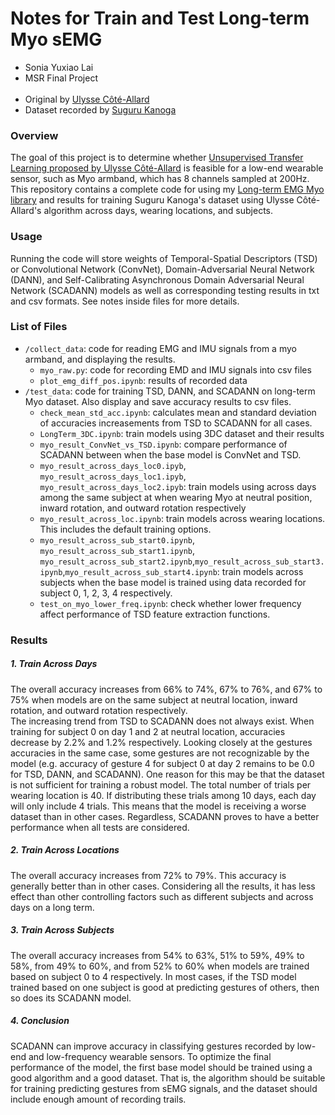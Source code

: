 # Notes for Train and Test Long-term Myo sEMG
* Sonia Yuxiao Lai
* MSR Final Project  
&nbsp;
* Original by [Ulysse Côté-Allard](https://github.com/UlysseCoteAllard/LongTermEMG)
* Dataset recorded by [Suguru Kanoga](https://github.com/Suguru55/Wearable_Sensor_Long-term_sEMG_Dataset)


### Overview
The goal of this project is to determine whether [Unsupervised Transfer Learning proposed by Ulysse Côté-Allard](https://ieeexplore.ieee.org/document/9207910) is feasible for a low-end wearable sensor, such as Myo armband, which has 8 channels sampled at 200Hz. This repository contains a complete code for using my [Long-term EMG Myo library](https://github.com/aonai/long_term_EMG_myo) and results for training Suguru Kanoga's dataset using Ulysse Côté-Allard's algorithm across days, wearing locations, and subjects. 

### Usage
Running the code will store weights of Temporal-Spatial Descriptors (TSD) or Convolutional Network (ConvNet), Domain-Adversarial Neural Network (DANN), and Self-Calibrating Asynchronous Domain Adversarial Neural Network (SCADANN) models as well as corresponding testing results in txt and csv formats. See notes inside files for more details. 

### List of Files 
* `/collect_data`: code for reading EMG and IMU signals from a myo armband, and displaying the results.
    * `myo_raw.py`: code for recording EMD and IMU signals into csv files
    * `plot_emg_diff_pos.ipynb`: results of recorded data
* `/test_data`: code for training TSD, DANN, and SCADANN on long-term Myo dataset. Also display and save accuracy results to csv files.
    * `check_mean_std_acc.ipynb`: calculates mean and standard deviation of accuracies increasements from TSD to SCADANN for all cases. 
    * `LongTerm_3DC.ipynb`: train models using 3DC dataset and their results
    * `myo_result_ConvNet_vs_TSD.ipynb`: compare performance of SCADANN between when the base model is ConvNet and TSD.  
    * `myo_result_across_days_loc0.ipyb`,  `myo_result_across_days_loc1.ipyb`,  `myo_result_across_days_loc2.ipyb`: train models using across days among the same subject at when wearing Myo at neutral position, inward rotation, and outward rotation respectively 
    * `myo_result_across_loc.ipynb`: train models across wearing locations. This includes the default training options.  
    * `myo_result_across_sub_start0.ipynb`, `myo_result_across_sub_start1.ipynb`, `myo_result_across_sub_start2.ipynb`,`myo_result_across_sub_start3.ipynb`,`myo_result_across_sub_start4.ipynb`: train models across subjects when the base model is trained using data recorded for subject 0, 1, 2, 3, 4 respectively. 
    * `test_on_myo_lower_freq.ipynb`: check whether lower frequency affect performance of TSD feature extraction functions. 

### Results
##### 1. Train Across Days
The overall accuracy increases from 66% to 74%, 67% to 76%, and 67% to 75% when models are on the same subject at neutral location, inward rotation, and outward rotation respectively.   
The increasing trend from TSD to SCADANN does not always exist. When training for subject 0 on day 1 and 2 at neutral location, accuracies decrease by 2.2% and 1.2% respectively. Looking closely at the gestures accuracies in the same case, some gestures are not recognizable by the model (e.g. accuracy of gesture 4 for subject 0 at day 2 remains to be 0.0 for TSD, DANN, and SCADANN). One reason for this may be that the dataset is not sufficient for training a robust model. The total number of trials per wearing location is 40. If distributing these trials among 10 days, each day will only include 4 trials. This means that the model is receiving a worse dataset than in other cases. Regardless, SCADANN proves to have a better performance when all tests are considered.
##### 2. Train Across Locations
The overall accuracy increases from 72% to 79%. This accuracy is generally better than in other cases. Considering all the results, it has less effect than other controlling factors such as different subjects and across days on a long term.
##### 3. Train Across Subjects
The overall accuracy increases from 54% to 63%, 51% to 59%, 49% to 58%, from 49% to 60%, and from 52% to 60% when models are trained based on subject 0 to 4 respectively. In most cases, if the TSD model trained based on one subject is good at predicting gestures of others, then so does its SCADANN model. 
##### 4. Conclusion
SCADANN can improve accuracy in classifying gestures recorded by low-end and low-frequency wearable sensors. To optimize the final performance of the model, the first base model should be trained using a good algorithm and a good dataset. That is, the algorithm should be suitable for training predicting gestures from sEMG signals, and the dataset should include enough amount of recording trails.